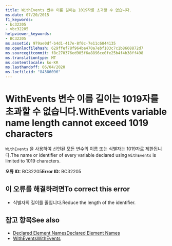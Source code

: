 ```yaml
---
title: WithEvents 변수 이름 길이는 1019자를 초과할 수 없습니다.
ms.date: 07/20/2015
f1_keywords:
- bc32205
- vbc32205
helpviewer_keywords:
- BC32205
ms.assetid: 979ae0df-b4d1-417e-8f0c-7e11c6844135
ms.openlocfilehash: 629ffef78f964ba470a7ebf103c7c1b8668872d7
ms.sourcegitcommit: f8c270376ed905f6a8896ce0fe25b4f4b38ff498
ms.translationtype: MT
ms.contentlocale: ko-KR
ms.lasthandoff: 06/04/2020
ms.locfileid: "84386096"
---
```

# <a name="withevents-variable-name-length-cannot-exceed-1019-characters"></a><span data-ttu-id="2fc77-102">WithEvents 변수 이름 길이는 1019자를 초과할 수 없습니다.</span><span class="sxs-lookup"><span data-stu-id="2fc77-102">WithEvents variable name length cannot exceed 1019 characters</span></span>
<span data-ttu-id="2fc77-103">`WithEvents` 을 사용하여 선언된 모든 변수의 이름 또는 식별자는 1019자로 제한됩니다.</span><span class="sxs-lookup"><span data-stu-id="2fc77-103">The name or identifier of every variable declared using `WithEvents` is limited to 1019 characters.</span></span>  
  
 <span data-ttu-id="2fc77-104">**오류 ID:** BC32205</span><span class="sxs-lookup"><span data-stu-id="2fc77-104">**Error ID:** BC32205</span></span>  
  
## <a name="to-correct-this-error"></a><span data-ttu-id="2fc77-105">이 오류를 해결하려면</span><span class="sxs-lookup"><span data-stu-id="2fc77-105">To correct this error</span></span>  
  
- <span data-ttu-id="2fc77-106">식별자의 길이를 줄입니다.</span><span class="sxs-lookup"><span data-stu-id="2fc77-106">Reduce the length of the identifier.</span></span>  
  
## <a name="see-also"></a><span data-ttu-id="2fc77-107">참고 항목</span><span class="sxs-lookup"><span data-stu-id="2fc77-107">See also</span></span>

- [<span data-ttu-id="2fc77-108">Declared Element Names</span><span class="sxs-lookup"><span data-stu-id="2fc77-108">Declared Element Names</span></span>](../programming-guide/language-features/declared-elements/declared-element-names.md)
- [<span data-ttu-id="2fc77-109">WithEvents</span><span class="sxs-lookup"><span data-stu-id="2fc77-109">WithEvents</span></span>](../language-reference/modifiers/withevents.md)
